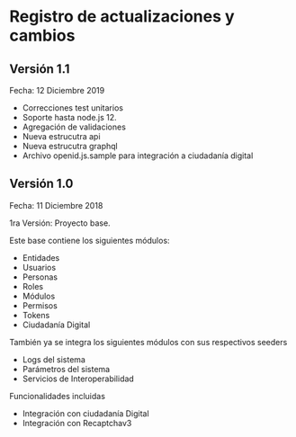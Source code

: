 # Registro de actualizaciones y cambios

## Versión 1.1

Fecha: 12 Diciembre 2019

- Correcciones test unitarios
- Soporte hasta node.js 12.
- Agregación de validaciones
- Nueva estrucutra api
- Nueva estrucutra graphql
- Archivo openid.js.sample para integración a ciudadanía digital

## Versión 1.0

Fecha: 11 Diciembre 2018

1ra Versión: Proyecto base.

Este base contiene los siguientes módulos:

- Entidades
- Usuarios
- Personas
- Roles
- Módulos
- Permisos
- Tokens
- Ciudadanía Digital

También ya se integra los siguientes módulos con sus respectivos seeders

- Logs del sistema
- Parámetros del sistema
- Servicios de Interoperabilidad 

Funcionalidades incluidas

- Integración con ciudadanía Digital
- Integración con Recaptchav3
  
